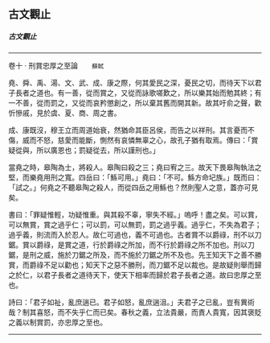 

## 古文觀止

##### 古文觀止

* * *

卷十 ‧ 刑賞忠厚之至論　　`蘇軾`

堯、舜、禹、湯、文、武、成、康之際，何其愛民之深，憂民之切，而待天下以君子長者之道也。有一善，從而賞之，又從而詠歌嗟歎之，所以樂其始而勉其終；有一不善，從而罰之，又從而哀矜懲創之，所以棄其舊而開其新。故其吁俞之聲，歡忻慘戚，見於虞、夏、商、周之書。

成、康既沒，穆王立而周道始衰，然猶命其臣呂侯，而告之以祥刑。其言憂而不傷，威而不怒，慈愛而能斷，惻然有哀憐無辜之心，故孔子猶有取焉。傳曰：「賞疑從與，所以廣恩也；罰疑從去，所以謹刑也。」

當堯之時，皋陶為士，將殺人。皋陶曰殺之三；堯曰宥之三。故天下畏皋陶執法之堅，而樂堯用刑之寬。四岳曰：「鯀可用。」堯曰：「不可。鯀方命圮族。」既而曰：「試之。」何堯之不聽皋陶之殺人，而從四岳之用鯀也？然則聖人之意，蓋亦可見矣。

書曰：「罪疑惟輕，功疑惟重。與其殺不辜，寧失不經。」嗚呼！盡之矣。可以賞，可以無賞，賞之過乎仁；可以罰，可以無罰，罰之過乎義。過乎仁，不失為君子；過乎義，則流而入於忍人。故仁可過也，義不可過也。古者賞不以爵祿，刑不以刀鋸。賞以爵祿，是賞之道，行於爵祿之所加，而不行於爵祿之所不加也。刑以刀鋸，是刑之威，施於刀鋸之所及，而不施於刀鋸之所不及也。先王知天下之善不勝賞，而爵祿不足以勸也；知天下之惡不勝刑，而刀鋸不足以裁也。是故疑則舉而歸之於仁，以君子長者之道待天下，使天下相率而歸於君子長者之道。故曰忠厚之至也。

詩曰：「君子如祉，亂庶遄已。君子如怒，亂庶遄沮。」夫君子之已亂，豈有異術哉？制其喜怒，而不失乎仁而已矣。春秋之義，立法貴嚴，而責人貴寬，因其褒貶之義以制賞罰，亦忠厚之至也。

* * *

